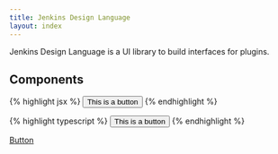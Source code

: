 ```yaml
---
title: Jenkins Design Language
layout: index
---
```


Jenkins Design Language is a UI library to build interfaces for plugins.

## Components

{% highlight jsx %}
<Button>This is a button</Button>
{% endhighlight %}

{% highlight typescript %}
<Button>This is a button</Button>
{% endhighlight %}

[Button](../components/Button/README.md)
